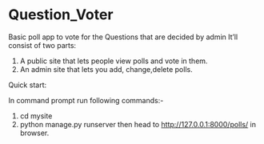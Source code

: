 # Question_Voter
Basic poll app to vote for the  Questions  that  are decided by admin
It’ll consist of two parts:
1. A public site that lets people view polls and vote in them.
2. An admin site that lets you add, change,delete polls.

Quick start:

In command prompt run following commands:-
1. cd mysite
2. python manage.py runserver
then head to http://127.0.0.1:8000/polls/ in browser.
